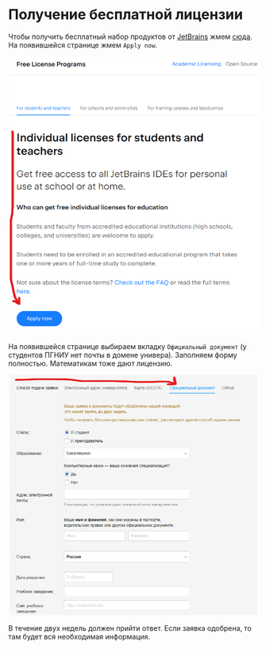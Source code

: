 # Получение бесплатной лицензии
Чтобы получить бесплатный набор продуктов от [JetBrains][jetbrains] жмем [сюда][get-licenses]. На появившейся странице жмем `Apply now`.

![Получение бесплатной лицензии][pic1]

На появившейся странице выбираем вкладку `Официальный документ` (у студентов ПГНИУ нет почты в домене универа). Заполняем форму полностью. Математикам тоже дают лицензию.

![Форма заявки][pic2]

В течение двух недель должен прийти ответ. Если заявка одобрена, то там будет вся необходимая информация.

[pic1]: ./sources/free-license.png
[pic2]: ./sources/free-license-2.png

[jetbrains]: https://www.jetbrains.com
[get-licenses]: https://www.jetbrains.com/community/education/#students